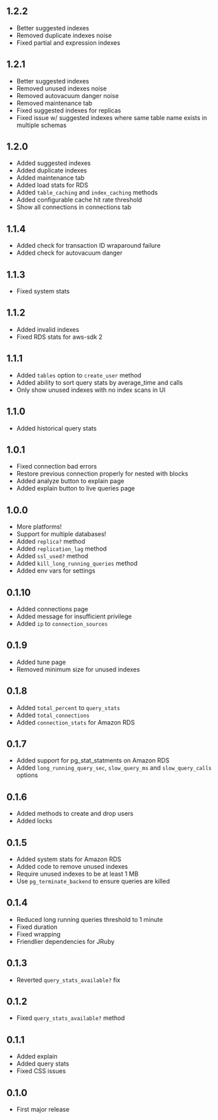 ## 1.2.2

- Better suggested indexes
- Removed duplicate indexes noise
- Fixed partial and expression indexes

## 1.2.1

- Better suggested indexes
- Removed unused indexes noise
- Removed autovacuum danger noise
- Removed maintenance tab
- Fixed suggested indexes for replicas
- Fixed issue w/ suggested indexes where same table name exists in multiple schemas

## 1.2.0

- Added suggested indexes
- Added duplicate indexes
- Added maintenance tab
- Added load stats for RDS
- Added `table_caching` and `index_caching` methods
- Added configurable cache hit rate threshold
- Show all connections in connections tab

## 1.1.4

- Added check for transaction ID wraparound failure
- Added check for autovacuum danger

## 1.1.3

- Fixed system stats

## 1.1.2

- Added invalid indexes
- Fixed RDS stats for aws-sdk 2

## 1.1.1

- Added `tables` option to `create_user` method
- Added ability to sort query stats by average_time and calls
- Only show unused indexes with no index scans in UI

## 1.1.0

- Added historical query stats

## 1.0.1

- Fixed connection bad errors
- Restore previous connection properly for nested with blocks
- Added analyze button to explain page
- Added explain button to live queries page

## 1.0.0

- More platforms!
- Support for multiple databases!
- Added `replica?` method
- Added `replication_lag` method
- Added `ssl_used?` method
- Added `kill_long_running_queries` method
- Added env vars for settings

## 0.1.10

- Added connections page
- Added message for insufficient privilege
- Added `ip` to `connection_sources`

## 0.1.9

- Added tune page
- Removed minimum size for unused indexes

## 0.1.8

- Added `total_percent` to `query_stats`
- Added `total_connections`
- Added `connection_stats` for Amazon RDS

## 0.1.7

- Added support for pg_stat_statments on Amazon RDS
- Added `long_running_query_sec`, `slow_query_ms` and `slow_query_calls` options

## 0.1.6

- Added methods to create and drop users
- Added locks

## 0.1.5

- Added system stats for Amazon RDS
- Added code to remove unused indexes
- Require unused indexes to be at least 1 MB
- Use `pg_terminate_backend` to ensure queries are killed

## 0.1.4

- Reduced long running queries threshold to 1 minute
- Fixed duration
- Fixed wrapping
- Friendlier dependencies for JRuby

## 0.1.3

- Reverted `query_stats_available?` fix

## 0.1.2

- Fixed `query_stats_available?` method

## 0.1.1

- Added explain
- Added query stats
- Fixed CSS issues

## 0.1.0

- First major release
